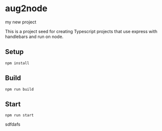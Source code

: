 # aug2node

my new project

This is a project seed for creating Typescript projects that use express with handlebars and run on node.

## Setup


`npm install`




## Build



`npm run build`






## Start




`npm run start`


sdfdafs
